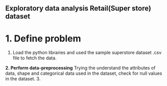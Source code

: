 ## Exploratory data analysis Retail(Super store) dataset
# 1. Define problem
1. Load the python libraries and used the sample superstore dataset .csv file to fetch the data.

**2. Perform data-preprocessing**
Trying the understand the attributes of data, shape and categorical data used in the dataset, check for null values in the dataset.
3. 
